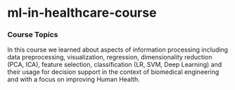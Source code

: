 # ml-in-healthcare-course

### Course Topics
In this course we learned about aspects of information processing including data preprocessing, visualization, regression, dimensionality reduction (PCA, ICA), feature selection, classification (LR, SVM, Deep Learning) and their usage for decision support in the context of biomedical engineering and with a focus on improving Human Health.
